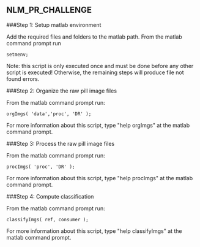 ## NLM_PR_CHALLENGE


###Step 1: Setup matlab environment

Add the required files and folders to the matlab path. From the matlab command prompt run
```
setmenv;
```
Note: this script is only executed once and must be done before any other script is executed! Otherwise, the remaining steps will produce file not found errors.

###Step 2: Organize the raw pill image files

From the matlab command prompt run:
```
orgImgs( 'data','proc', 'DR' );
```
For more information about this script, type "help orgImgs" at the matlab command prompt.

###Step 3: Process the raw pill image files

From the matlab command prompt run:
```
procImgs( 'proc', 'DR' );
```
For more information about this script, type "help procImgs" at the matlab command prompt.

###Step 4: Compute classification

From the matlab command prompt run:
```
classifyImgs( ref, consumer );
```
For more information about this script, type "help classifyImgs" at the matlab command prompt.
